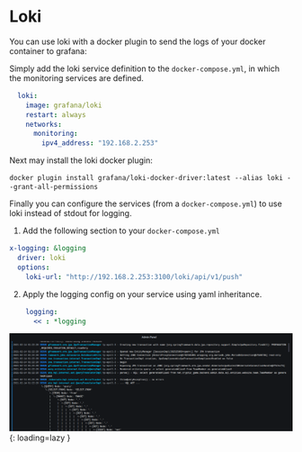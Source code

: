 # Loki

You can use loki with a docker plugin to send the logs of your docker container to grafana:

Simply add the loki service definition to the `docker-compose.yml`, in which the monitoring services are defined.
```yaml
  loki:
    image: grafana/loki
    restart: always
    networks:
      monitoring:
        ipv4_address: "192.168.2.253"
```

Next may install the loki docker plugin:
```shell
docker plugin install grafana/loki-docker-driver:latest --alias loki --grant-all-permissions
```

Finally you can configure the services (from a `docker-compose.yml`) to use loki instead of stdout for logging.

1. Add the following section to your `docker-compose.yml`
```yaml
x-logging: &logging
  driver: loki
  options:
    loki-url: "http://192.168.2.253:3100/loki/api/v1/push"
```

2. Apply the logging config on your service using yaml inheritance.
```yaml
    logging:
      << : *logging   
```

![Logs in Grafana](../../img/services/loki_logs.png?raw=true){: loading=lazy }
